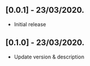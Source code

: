 ## [0.0.1] - 23/03/2020.
- Initial release

## [0.1.0] - 23/03/2020.
- Update version & description

